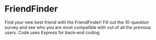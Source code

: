 # FriendFinder

Find your new best friend with the FriendFinder!  Fill out the 10-question survey and see who you are most compatible with out of all the previous users.  Code uses Express for back-end coding